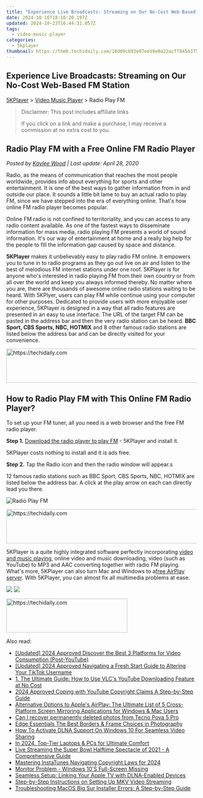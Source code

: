 ```yaml
---
title: "Experience Live Broadcasts: Streaming on Our No-Cost Web-Based FM Station"
date: 2024-10-16T18:16:20.197Z
updated: 2024-10-23T16:44:31.057Z
tags:
  - video-music-player
categories:
  - 5kplayer
thumbnail: https://thmb.techidaily.com/10d09cb93e07ee59e0a22acff845b375c79c46fae8d6511978a41c0031c4032e.jpg
---
```


## Experience Live Broadcasts: Streaming on Our No-Cost Web-Based FM Station

[5KPlayer](https://tools.techidaily.com/5kplayer/products/) \> [Video Music Player](https://tools.techidaily.com/5kplayer/video-music-player/) \> Radio Play FM

>  Disclaimer: This post includes affiliate links
>
>  If you click on a link and make a purchase, I may receive a commission at no extra cost to you.
>

## Radio Play FM with a Free Online FM Radio Player

 _Posted by [Kaylee Wood](https://www.quora.com/profile/Amanda-Hu-21) | Last update: April 28, 2020_

Radio, as the means of communication that reaches the most people worldwide, provides info about everything for sports and other entertainment. It is one of the best ways to gather information from in and outside our place. It sounds a little bit lame to buy an actual radio to play FM, since we have stepped into the era of everything online. That's how online FM radio player becomes popular.

Online FM radio is not confined to territoriality, and you can access to any radio content available. As one of the fastest ways to disseminate information for mass media, radio playing FM presents a world of sound information. It's our way of entertainment at home and a really big help for the people to fill the information gap caused by space and distance.

**5KPlayer** makes it unbelievably easy to play radio FM online. It empowers you to tune in to radio programs as they go out live on air and listen to the best of melodious FM internet stations under one roof. 5KPlayer is for anyone who's interested in radio playing FM from their own country or from all over the world and keep you always informed thereby. No matter where you are, there are thousands of awesome online radio stations waiting to be heard. With 5KPlyer, users can play FM while continue using your computer for other purposes. Dedicated to provide users with more enjoyable user experience, 5KPlayer is designed in a way that all radio features are presented in an easy to use interface. The URL of the target FM can be pasted in the address bar and then the very radio station can be heard. **BBC Sport, CBS Sports, NBC, HOTMIX** and 8 other famous radio stations are listed below the address bar and can be directly visited for your convenience.

<!-- affiliate ads begin -->
<a href="https://appsumo.8odi.net/c/5597632/2123748/7443" target="_top" id="2123748">
  <img src="//a.impactradius-go.com/display-ad/7443-2123748" border="0" alt="https://techidaily.com" width="600" height="90"/>
</a>
<img height="0" width="0" src="https://appsumo.8odi.net/i/5597632/2123748/7443" style="position:absolute;visibility:hidden;" border="0" />
<!-- affiliate ads end -->

## How to Radio Play FM with This Online FM Radio Player?

To set up your FM tuner, all you need is a web browser and the free FM radio player.

**Step 1.** [Download the radio player to play FM](https://tools.techidaily.com/5kplayer/products/) \- 5KPlayer and install it.

5KPlayer costs nothing to install and it is ads free.

**Step 2.** Tap the Radio icon and then the radio window will appear.s

12 famous radio stations such as BBC Sport, CBS Sports, NBC, HOTMIX are listed below the address bar. A click at the play arrow on each can directly lead you there.

![Radio Play FM](https://www.5kplayer.com/video-music-player/img/5k-radio-xsy-031702.png) 

<!-- affiliate ads begin -->
<a href="https://appsumo.8odi.net/c/5597632/2151872/7443" target="_top" id="2151872">
  <img src="//a.impactradius-go.com/display-ad/7443-2151872" border="0" alt="https://techidaily.com" width="728" height="90"/>
</a>
<img height="0" width="0" src="https://appsumo.8odi.net/i/5597632/2151872/7443" style="position:absolute;visibility:hidden;" border="0" />
<!-- affiliate ads end -->

5KPlayer is a quite highly integrated software perfectly incorporating [video and music playing](https://tools.techidaily.com/5kplayer/video-music-player/), online video and music downloading, video (such as YouTube) to MP3 and AAC converting together with radio FM playing. What's more, 5KPlayer can also turn Mac and Windows to a[free AirPlay server](https://tools.techidaily.com/5kplayer/airplay/). With 5KPlayer, you can almost fix all multimedia problems at ease.

[![](https://www.5kplayer.com/video-music-player/../button/freedownwhitewin.png)](https://tools.techidaily.com/5kplayer/products/) [![](https://www.5kplayer.com/video-music-player/../button/freedownbackmac.png)](https://tools.techidaily.com/5kplayer/products/)

<!-- affiliate ads begin -->
<a href="https://bluettius.sjv.io/c/5597632/2139121/17108" target="_top" id="2139121">
  <img src="//a.impactradius-go.com/display-ad/17108-2139121" border="0" alt="https://techidaily.com" width="320" height="90"/>
</a>
<img height="0" width="0" src="https://bluettius.sjv.io/i/5597632/2139121/17108" style="position:absolute;visibility:hidden;" border="0" />
<!-- affiliate ads end -->

<ins class="adsbygoogle"
     style="display:block"
     data-ad-format="autorelaxed"
     data-ad-client="ca-pub-7571918770474297"
     data-ad-slot="1223367746"></ins>

<ins class="adsbygoogle"
     style="display:block"
     data-ad-client="ca-pub-7571918770474297"
     data-ad-slot="8358498916"
     data-ad-format="auto"
     data-full-width-responsive="true"></ins>

<span class="atpl-alsoreadstyle">Also read:</span>
<div><ul>
<li><a href="https://facebook-record-videos.techidaily.com/updated-2024-approved-discover-the-best-3-platforms-for-video-consumption-post-youtube/"><u>[Updated] 2024 Approved Discover the Best 3 Platforms for Video Consumption (Post-YouTube)</u></a></li>
<li><a href="https://tiktok-videos.techidaily.com/updated-2024-approved-navigating-a-fresh-start-guide-to-altering-your-tiktok-username/"><u>[Updated] 2024 Approved Navigating a Fresh Start Guide to Altering Your TikTok Username</u></a></li>
<li><a href="https://media-tips.techidaily.com/1-the-ultimate-guide-how-to-use-vlcs-youtube-downloading-feature-at-no-cost/"><u>1. The Ultimate Guide: How to Use VLC's YouTube Downloading Feature at No Cost</u></a></li>
<li><a href="https://youtube-video-recordings.techidaily.com/2024-approved-coping-with-youtube-copyright-claims-a-step-by-step-guide/"><u>2024 Approved Coping with YouTube Copyright Claims A Step-by-Step Guide</u></a></li>
<li><a href="https://media-tips.techidaily.com/alternative-options-to-apples-airplay-the-ultimate-list-of-5-cross-platform-screen-mirroring-applications-for-windows-and-mac-users/"><u>Alternative Options to Apple's AirPlay: The Ultimate List of 5 Cross-Platform Screen Mirroring Applications for Windows & Mac Users</u></a></li>
<li><a href="https://phone-solutions.techidaily.com/can-i-recover-permanently-deleted-photos-from-tecno-pova-5-pro-by-stellar-photo-recovery-android-mobile-photo-recover/"><u>Can I recover permanently deleted photos from Tecno Pova 5 Pro</u></a></li>
<li><a href="https://instagram-video-recordings.techidaily.com/edge-essentials-the-best-borders-and-frame-choices-in-photography/"><u>Edge Essentials The Best Borders & Frame Choices in Photography</u></a></li>
<li><a href="https://media-tips.techidaily.com/how-to-activate-dlna-support-on-windows-10-for-seamless-video-sharing/"><u>How To Activate DLNA Support On Windows 10 For Seamless Video Sharing</u></a></li>
<li><a href="https://some-approaches.techidaily.com/in-2024-top-tier-laptops-and-pcs-for-ultimate-comfort/"><u>In 2024, Top-Tier Laptops & PCs for Ultimate Comfort</u></a></li>
<li><a href="https://media-tips.techidaily.com/live-streaming-the-super-bowl-halftime-spectacle-of-2021-a-comprehensive-guide/"><u>Live Streaming the Super Bowl Halftime Spectacle of 2021 - A Comprehensive Guide</u></a></li>
<li><a href="https://extra-skills.techidaily.com/mastering-instatunes-navigating-copyright-laws-for-2024/"><u>Mastering InstaTunes Navigating Copyright Laws for 2024</u></a></li>
<li><a href="https://network-issues.techidaily.com/monitor-problem-windows-10s-full-screen-missing/"><u>Monitor Problem - Windows 10'S Full-Screen Missing</u></a></li>
<li><a href="https://media-tips.techidaily.com/seamless-setup-linking-your-apple-tv-with-dlna-enabled-devices/"><u>Seamless Setup: Linking Your Apple TV with DLNA-Enabled Devices</u></a></li>
<li><a href="https://media-tips.techidaily.com/step-by-step-instructions-on-setting-up-mkv-video-streaming/"><u>Step-by-Step Instructions on Setting Up MKV Video Streaming</u></a></li>
<li><a href="https://media-tips.techidaily.com/troubleshooting-macos-big-sur-installer-errors-a-step-by-step-guide/"><u>Troubleshooting MacOS Big Sur Installer Errors: A Step-by-Step Guide</u></a></li>
</ul></div>

